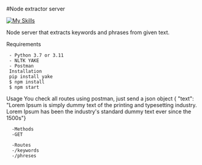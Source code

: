 #Node extractor server

[![My Skills](https://skills.thijs.gg/icons?i=nodejs,express,javascript,&theme=dark)](https://skills.thijs.gg)

Node server that extracts keywords and phrases from given text.

Requirements
```
 - Python 3.7 or 3.11
 - NLTK YAKE
 - Postman
 Installation
 pip install yake
 $ npm install
 $ npm start
```   
Usage
  You check all routes using postman, just send a json object { "text": "Lorem Ipsum is simply dummy text of the printing and typesetting industry. Lorem Ipsum has been the industry's standard dummy text ever since the 1500s"}
```
  -Methods
  -GET
  
  -Routes
  -/keywords
  -/phreses

```

